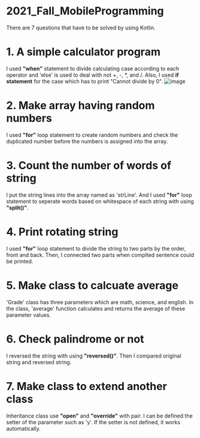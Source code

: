 # 2021_Fall_MobileProgramming
There are 7 questions that have to be solved by using Kotlin.
<br>

# 1. A simple calculator program
I used **"when"** statement to divide calculating case according to each operator and 'else' is used to deal with not +, -, *, and /.
Also, I used **if statement** for the case which has to print "Cannot divide by 0".
![image](https://user-images.githubusercontent.com/52899340/137155740-9ca9c4ec-e428-4c0d-b1c1-1f410617b385.png)
<br>

# 2. Make array having random numbers
I used **"for"** loop statement to create random numbers and check the duplicated number before the numbers is assigned into the array.
<br>

# 3. Count the number of words of string
I put the string lines into the array named as 'strLine'. And I used **"for"** loop statement to seperate words based on whitespace of each string with using **"split()"**. 
<br>

# 4. Print rotating string
I used **"for"** loop statement to divide the string to two parts by the order, front and back. Then, I connected two parts when complted sentence could be printed.
<br>

# 5. Make class to calcuate average
'Grade' class has three parameters which are math, science, and english. In the class, 'average' function calculates and returns the average of these parameter values.
<br>

# 6. Check palindrome or not
I reversed the string with using **"reversed()"**. Then I compared original string and reversed string.
<br>

# 7. Make class to extend another class
Inheritance class use **"open"** and **"override"** with pair. I can be defined the setter of the parameter such as 'y'. If the setter is not defined, it works automatically.
